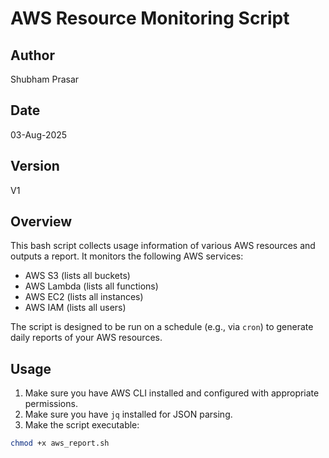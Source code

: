 # AWS Resource Monitoring Script

## Author
Shubham Prasar

## Date
03-Aug-2025

## Version
V1

## Overview
This bash script collects usage information of various AWS resources and outputs a report. It monitors the following AWS services:

- AWS S3 (lists all buckets)
- AWS Lambda (lists all functions)
- AWS EC2 (lists all instances)
- AWS IAM (lists all users)

The script is designed to be run on a schedule (e.g., via `cron`) to generate daily reports of your AWS resources.

## Usage

1. Make sure you have AWS CLI installed and configured with appropriate permissions.
2. Make sure you have `jq` installed for JSON parsing.
3. Make the script executable:

```bash
chmod +x aws_report.sh

